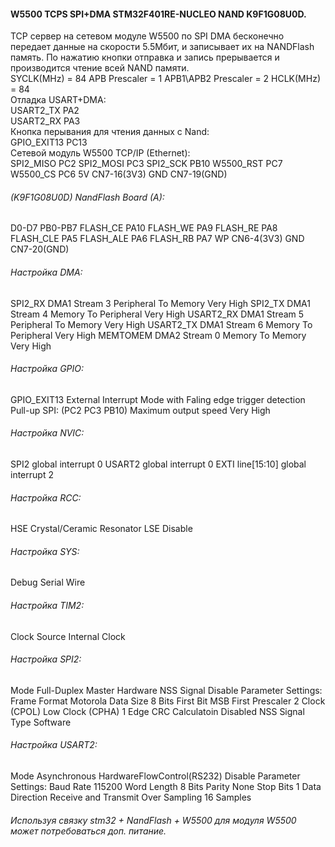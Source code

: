 #### W5500 TCPS SPI+DMA STM32F401RE-NUCLEO NAND K9F1G08U0D.  
TCP сервер на сетевом модуле W5500 по SPI DMA бесконечно передает данные на скорости 5.5Мбит, и записывает их на NANDFlash память. По нажатию кнопки отправка и запись прерывается и производится чтение всей NAND памяти.  
SYCLK(MHz) = 84  APB Prescaler = 1  APB1\APB2 Prescaler = 2  HCLK(MHz) = 84  
Отладка USART+DMA:  
  USART2_TX      PA2  
  USART2_RX      PA3  
Кнопка перывания для чтения данных с Nand:  
  GPIO_EXIT13    PC13  
Сетевой модуль W5500 ТСР/IP (Ethernet):  
  SPI2_MISO      PC2
  SPI2_MOSI      PC3
  SPI2_SCK       PB10
  W5500_RST      PC7
  W5500_CS       PC6
  5V             CN7-16(3V3)
  GND            CN7-19(GND)
###### (K9F1G08U0D) NandFlash Board (A):
  D0-D7          PB0-PB7
  FLASH_CE       PA10
  FLASH_WE       PA9
  FLASH_RE       PA8
  FLASH_CLE      PA5
  FLASH_ALE      PA6
  FLASH_RB       PA7
  WP             CN6-4(3V3)
  GND            CN7-20(GND)
###### Настройка DMA:
  SPI2_RX    DMA1 Stream 3  Peripheral To Memory  Very High
  SPI2_TX    DMA1 Stream 4  Memory To Peripheral  Very High
  USART2_RX  DMA1 Stream 5  Peripheral To Memory  Very High
  USART2_TX  DMA1 Stream 6  Memory To Peripheral  Very High
  MEMTOMEM   DMA2 Stream 0  Memory To Memory      Very High
###### Настройка GPIO:
  GPIO_EXIT13  External Interrupt Mode with Faling edge trigger detection  Pull-up
    SPI:
      (PC2 PC3 PB10) Maximum output speed  Very High
###### Настройка NVIC:
  SPI2              global interrupt  0
  USART2            global interrupt  0
  EXTI line[15:10]  global interrupt  2
###### Настройка RCC:
  HSE  Crystal/Ceramic Resonator
  LSE  Disable
###### Настройка SYS:
  Debug  Serial Wire
###### Настройка TIM2:
  Clock Source  Internal Clock
###### Настройка SPI2:
  Mode                  Full-Duplex Master
  Hardware NSS Signal   Disable
    Parameter Settings:
      Frame Format      Motorola
      Data Size         8 Bits
      First Bit         MSB First
      Prescaler         2
      Clock (CPOL)      Low
      Clock (CPHA)      1 Edge
      CRC Calculatoin   Disabled
      NSS Signal Type   Software
###### Настройка USART2:
  Mode                        Asynchronous
  HardwareFlowControl(RS232)  Disable
    Parameter Settings:
      Baud Rate               115200
      Word Length             8 Bits
      Parity                  None
      Stop Bits               1
      Data Direction          Receive and Transmit
      Over Sampling           16 Samples
###### Используя связку stm32 + NandFlash + W5500 для модуля W5500 может потребоваться доп. питание.
